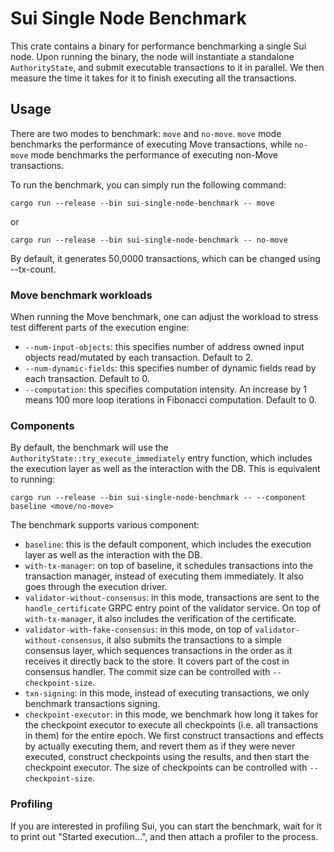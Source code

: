# Sui Single Node Benchmark

This crate contains a binary for performance benchmarking a single Sui node.
Upon running the binary, the node will instantiate a standalone `AuthorityState`, and submit
executable transactions to it in parallel. We then measure the time it takes for it to finish
executing all the transactions.

## Usage
There are two modes to benchmark: `move` and `no-move`. `move` mode benchmarks the performance
of executing Move transactions, while `no-move` mode benchmarks the performance of executing
non-Move transactions.

To run the benchmark, you can simply run the following command:
```
cargo run --release --bin sui-single-node-benchmark -- move
```
or
```
cargo run --release --bin sui-single-node-benchmark -- no-move

```
By default, it generates 50,0000 transactions, which can be changed using --tx-count.

### Move benchmark workloads
When running the Move benchmark, one can adjust the workload to stress test different parts
of the execution engine:
- `--num-input-objects`: this specifies number of address owned input objects read/mutated by each transaction. Default to 2.
- `--num-dynamic-fields`: this specifies number of dynamic fields read by each transaction. Default to 0.
- `--computation`: this specifies computation intensity. An increase by 1 means 100 more loop iterations in Fibonacci computation. Default to 0.

### Components
By default, the benchmark will use the `AuthorityState::try_execute_immediately` entry function,
which includes the execution layer as well as the interaction with the DB. This is equivalent to running:
```
cargo run --release --bin sui-single-node-benchmark -- --component baseline <move/no-move>
```
The benchmark supports various component:
- `baseline`: this is the default component, which includes the execution layer as well as the interaction with the DB.
- `with-tx-manager`: on top of baseline, it schedules transactions into the transaction manager, instead of executing them immediately. It also goes through the execution driver.
- `validator-without-consensus`: in this mode, transactions are sent to the `handle_certificate` GRPC entry point of the validator service. On top of `with-tx-manager`, it also includes the verification of the certificate.
- `validator-with-fake-consensus`: in this mode, on top of `validator-without-consensus`, it also submits the transactions to a simple consensus layer, which sequences transactions in the order as it receives it directly back to the store. It covers part of the cost in consensus handler. The commit size can be controlled with `--checkpoint-size`.
- `txn-signing`: in this mode, instead of executing transactions, we only benchmark transactions signing.
- `checkpoint-executor`: in this mode, we benchmark how long it takes for the checkpoint executor to execute all checkpoints (i.e. all transactions in them) for the entire epoch. We first construct transactions and effects by actually executing them, and revert them as if they were never executed, construct checkpoints using the results, and then start the checkpoint executor. The size of checkpoints can be controlled with `--checkpoint-size`.


### Profiling
If you are interested in profiling Sui, you can start the benchmark, wait for it to print out "Started execution...", and then attach a profiler to the process.
